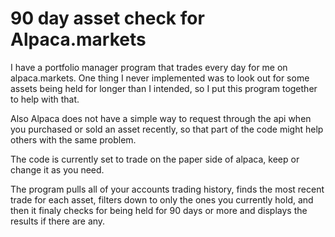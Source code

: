 # 90 day asset check for Alpaca.markets
I have a portfolio manager program that trades every day for me on alpaca.markets. One thing I never implemented was to look out for some assets being held for longer than I intended, so I put this program together to help with that.

Also Alpaca does not have a simple way to request through the api when you purchased or sold an asset recently, so 
that part of the code might help others with the same problem.

The code is currently set to trade on the paper side of alpaca, keep or change it as you need.


The program pulls all of your accounts trading history, finds the most recent trade for each asset, filters down to only the ones you currently hold, and then it finaly checks for being held for 90 days or more and displays the results if there are any.

